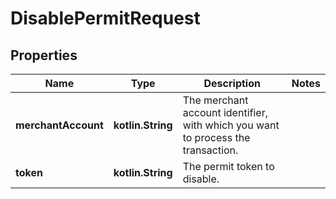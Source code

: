 
# DisablePermitRequest

## Properties
Name | Type | Description | Notes
------------ | ------------- | ------------- | -------------
**merchantAccount** | **kotlin.String** | The merchant account identifier, with which you want to process the transaction. | 
**token** | **kotlin.String** | The permit token to disable. | 




